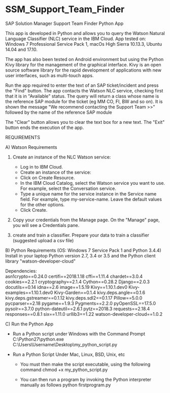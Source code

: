 # SSM_Support_Team_Finder
SAP Solution Manager Support Team Finder Python App

This app is developed in Python and allows you to query the Watson Natural Language Classifier (NLC) service in the IBM Cloud.
App tested on: Windows 7 Professional Service Pack 1, macOs High Sierra 10.13.3, Ubuntu 14.04 and 17.10. 

The app has also been tested on Android environment but using the Python Kivy library for the management of the graphical interface. Kivy is an open source software library for the rapid development of applications with new user interfaces, such as multi-touch apps.

Run the app required to enter the text of an SAP ticket/incident and press the "Find" button.
The app contacts the Watson NLC service, checking first that it is in "Available" status. The query will return a class whose name is the reference SAP module for the ticket (eg MM CO, FI, BW and so on).
It is shown the message "We recommend contacting the Support Team >>" followed by the name of the reference SAP module

The "Clear" button allows you to clear the text box for a new text.
The "Exit" button ends the execution of the app.

REQUIREMENTS

A) Watson Requirements

1) Create an instance of the NLC Watson service:

   * Log in to IBM Cloud.
   * Create an instance of the service:
   * Click on Create Resource.
   * In the IBM Cloud Catalog, select the Watson service you want to use. For example, select the Conversation service.
   * Type a unique name for the service instance in the Service name field. For example, type my-service-name. Leave the default
        values for the other options.
   * Click Create.
2) Copy your credentials from the Manage page. On the "Manage" page, you will see a Credentials pane.
3) create and train a classifier. Prepare your data to train a classifier (suggested upload a csv file)

B) Python Requirements (OS: Windows 7 Service Pack 1 and Python 3.4.4)
   Install in your laptop Python version 2.7, 3.4 or 3.5 and the Python client library "watson-developer-cloud"

   Dependencies:   
   asn1crypto==0.24.0
   certifi==2018.1.18
   cffi==1.11.4
   chardet==3.0.4
   cookies==2.2.1
   cryptography==2.1.4
   Cython==0.28.2
   Django==2.0.3
   docutils==0.14
   idna==2.6
   image==1.5.19
   Kivy==1.10.1.dev0
   Kivy-examples==1.10.1.dev0
   Kivy-Garden==0.1.4
   kivy.deps.angle==0.1.6
   kivy.deps.gstreamer==0.1.12
   kivy.deps.sdl2==0.1.17
   Pillow==5.0.0
   pycparser==2.18
   pygame==1.9.3
   Pygments==2.2.0
   pyOpenSSL==17.5.0
   pysolr==3.7.0
   python-dateutil==2.6.1
   pytz==2018.3
   requests==2.18.4
   responses==0.8.1
   six==1.11.0
   urllib3==1.22
   watson-developer-cloud==1.0.2
   
C) Run the Python App

   * Run a Python script under Windows with the Command Prompt
     C:\Python27\python.exe C:\Users\Username\Desktop\my_python_script.py
   
   * Run a Python Script Under Mac, Linux, BSD, Unix, etc
     - You must then make the script executable, using the following command
       chmod +x my_python_script.py
     
     - You can then run a program by invoking the Python interpreter manually as follows
       python firstprogram.py


   




